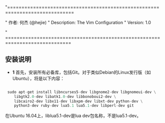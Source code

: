"=============================================================================

" 作者: 何杰 (@hejie)
" Description: The Vim Configuration
" Version: 1.0

" =============================================================================

## 安装说明

- **1** 首先，安装所有必备库，包括Git。对于类似Debian的Linux发行版（如Ubuntu），将是以下内容：
``` python 

 sudo apt-get install libncurses5-dev libgnome2-dev libgnomeui-dev \
    libgtk2.0-dev libatk1.0-dev libbonoboui2-dev \
    libcairo2-dev libx11-dev libxpm-dev libxt-dev python-dev \
    python3-dev ruby-dev lua5.1 lua5.1-dev libperl-dev git

```
在Ubuntu 16.04上，liblua5.1-dev是lua dev包名称，不是lua5.1-dev。
